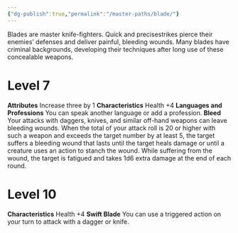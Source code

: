 ```yaml
---
{"dg-publish":true,"permalink":"/master-paths/blade/"}
---
```


Blades are master knife-fighters. Quick and precisestrikes pierce their enemies’ defenses and deliver painful, bleeding wounds. Many blades have criminal backgrounds, developing their techniques after long use of these concealable weapons.
# Level 7
**Attributes** Increase three by 1
**Characteristics** Health +4
**Languages and Professions** You can speak another language or add a profession.
**Bleed** Your attacks with daggers, knives, and similar off-hand weapons can leave bleeding wounds. When the total of your attack roll is 20 or higher with such a weapon and exceeds the target number by at least 5, the target suffers a bleeding wound that lasts until the target heals damage or until a creature uses an action to stanch the wound. While suffering from the wound, the target is fatigued and takes 1d6 extra damage at the end of each round.
# Level 10
**Characteristics** Health +4
**Swift Blade** You can use a triggered action on your turn to attack with a dagger or knife.